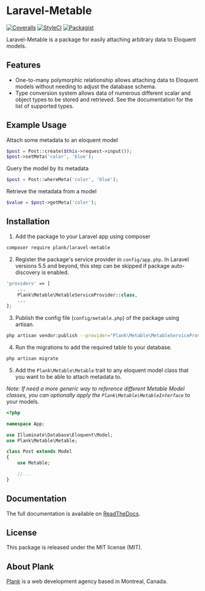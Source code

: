 # Laravel-Metable

[![Coveralls](https://img.shields.io/coveralls/plank/laravel-metable.svg?style=flat-square)](https://coveralls.io/github/plank/laravel-metable)
[![StyleCI](https://styleci.io/repos/79148832/shield?branch=master)](https://styleci.io/repos/79148832)
[![Packagist](https://img.shields.io/packagist/v/plank/laravel-metable.svg?style=flat-square)](https://packagist.org/packages/plank/laravel-metable)

Laravel-Metable is a package for easily attaching arbitrary data to Eloquent models.

## Features

- One-to-many polymorphic relationship allows attaching data to Eloquent models without needing to adjust the database schema.
- Type conversion system allows data of numerous different scalar and object types to be stored and retrieved. See the documentation for the list of supported types.

## Example Usage

Attach some metadata to an eloquent model

```php
$post = Post::create($this->request->input());
$post->setMeta('color', 'blue');
```

Query the model by its metadata

```php
$post = Post::whereMeta('color', 'blue');
```

Retrieve the metadata from a model

```php
$value = $post->getMeta('color');
```

## Installation

1. Add the package to your Laravel app using composer

```bash
composer require plank/laravel-metable
```

2. Register the package's service provider in `config/app.php`. In Laravel versions 5.5 and beyond, this step can be skipped if package auto-discovery is enabled.

```php
'providers' => [
    ...
    Plank\Metable\MetableServiceProvider::class,
    ...
];
```

3. Publish the config file (`config/metable.php`) of the package using artisan.

```bash
php artisan vendor:publish --provider="Plank\Metable\MetableServiceProvider"
```

4. Run the migrations to add the required table to your database.

```bash
php artisan migrate
```

5. Add the `Plank\Metable\Metable` trait to any eloquent model class that you want to be able to attach metadata to.

_Note: If need a more generic way to reference different Metable Model classes, you can optionally apply the `Plank\Metable\MetableInterface`_ to your models.

```php
<?php

namespace App;

use Illuminate\Database\Eloquent\Model;
use Plank\Metable\Metable;

class Post extends Model
{
    use Metable;

    //...
}
```

## Documentation

The full documentation is available on [ReadTheDocs](http://laravel-metable.readthedocs.io/en/latest/).

## License

This package is released under the MIT license (MIT).

## About Plank

[Plank](http://plankdesign.com) is a web development agency based in Montreal, Canada.

